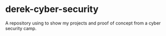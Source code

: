 # derek-cyber-security
A repository using to show my projects and proof of concept from a cyber security camp. 
